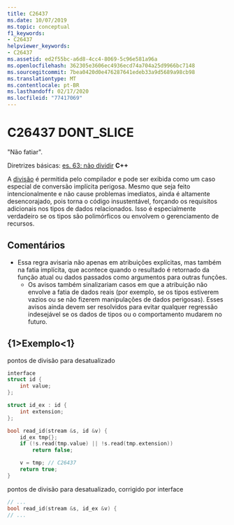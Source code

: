 ```yaml
---
title: C26437
ms.date: 10/07/2019
ms.topic: conceptual
f1_keywords:
- C26437
helpviewer_keywords:
- C26437
ms.assetid: ed2f55bc-a6d8-4cc4-8069-5c96e581a96a
ms.openlocfilehash: 362305e3606ec4936ecd74a704a25d9966bc7148
ms.sourcegitcommit: 7bea0420d0e476287641edeb33a9d5689a98cb98
ms.translationtype: MT
ms.contentlocale: pt-BR
ms.lasthandoff: 02/17/2020
ms.locfileid: "77417069"
---
```

# <a name="c26437-dont_slice"></a>C26437 DONT_SLICE

"Não fatiar".

Diretrizes básicas: [es. 63: não dividir](https://github.com/isocpp/CppCoreGuidelines/blob/master/CppCoreGuidelines.md#Res-slice) **C++**

A [divisão](https://en.wikipedia.org/wiki/Object_slicing) é permitida pelo compilador e pode ser exibida como um caso especial de conversão implícita perigosa. Mesmo que seja feito intencionalmente e não cause problemas imediatos, ainda é altamente desencorajado, pois torna o código insustentável, forçando os requisitos adicionais nos tipos de dados relacionados. Isso é especialmente verdadeiro se os tipos são polimórficos ou envolvem o gerenciamento de recursos.

## <a name="remarks"></a>Comentários

- Essa regra avisaria não apenas em atribuições explícitas, mas também na fatia implícita, que acontece quando o resultado é retornado da função atual ou dados passados como argumentos para outras funções.
  - Os avisos também sinalizariam casos em que a atribuição não envolve a fatia de dados reais (por exemplo, se os tipos estiverem vazios ou se não fizerem manipulações de dados perigosas). Esses avisos ainda devem ser resolvidos para evitar qualquer regressão indesejável se os dados de tipos ou o comportamento mudarem no futuro.

## <a name="example"></a>{1&gt;Exemplo&lt;1}

pontos de divisão para desatualizado

```cpp
interface
struct id {
    int value;
};

struct id_ex : id {
    int extension;
};

bool read_id(stream &s, id &v) {
    id_ex tmp{};
    if (!s.read(tmp.value) || !s.read(tmp.extension))
        return false;

    v = tmp; // C26437
    return true;
}
```

pontos de divisão para desatualizado, corrigido por interface

```cpp
// ...
bool read_id(stream &s, id_ex &v) {
// ...
```
